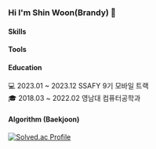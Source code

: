 ### Hi I'm Shin Woon(Brandy) :wave:

#### Skills

#### Tools

#### Education
:computer:  2023.01 ~ 2023.12  SSAFY 9기 모바일 트랙   
:mortar_board:  2018.03 ~ 2022.02  영남대 컴퓨터공학과   

#### Algorithm (Baekjoon)
[![Solved.ac Profile](http://mazassumnida.wtf/api/v2/generate_badge?boj=glowie)](https://solved.ac/glowie/)

<!--
**ShinWoon/ShinWoon** is a ✨ _special_ ✨ repository because its `README.md` (this file) appears on your GitHub profile.

Here are some ideas to get you started:

- 🔭 I’m currently working on ...
- 🌱 I’m currently learning ...
- 👯 I’m looking to collaborate on ...
- 🤔 I’m looking for help with ...
-  💬 Ask me about ...
- 📫 How to reach me: ...
- 😄 Pronouns: ...
- ⚡ Fun fact: ...
-->
